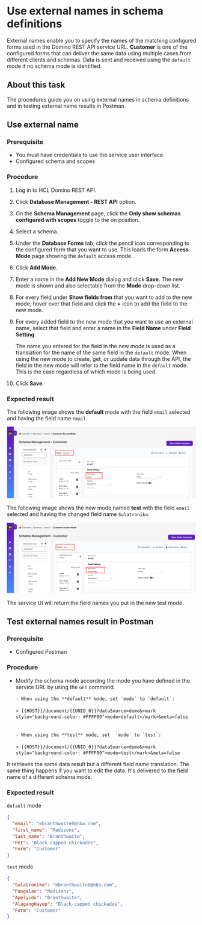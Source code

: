 # Use external names in schema definitions

External names enable you to specify the names of the matching configured forms used in the Domino REST API service URL. **Customer** is one of the configured forms that can deliver the same data using multiple cases from different clients and schemas. Data is sent and received using the `default` mode if no schema mode is identified.

## About this task

The procedures guide you on using external names in schema definitions and in testing external name results in Postman.

## Use external name

### Prerequisite

- You must have credentials to use the service user interface.
- Configured schema and scopes

### Procedure

1. Log in to HCL Domino REST API.
2. Click **Database Management - REST API** option.
3. On the **Schema Management** page, click the **Only show schemas configured with scopes** toggle to the on position. 
4. Select a schema.
5. Under the **Database Forms** tab, click the pencil icon corresponding to the configured form that you want to use. This loads the form **Access Mode** page showing the `default` access mode.
6. Click **Add Mode**. 
7. Enter a name in the **Add New Mode** dialog and click **Save**. The new mode is shown and also selectable from the **Mode** drop-down list. 
8. For every field under **Show fields from** that you want to add to the new mode, hover over that field and click the **+** icon to add the field to the new mode.
9. For every added field to the new mode that you want to use an external name, select that field and enter a name in the **Field Name** under **Field Setting**. 

      The name you entered for the field in the new mode is used as a translation for the name of the same field in the `default` mode. When using the new mode to create, get, or update data through the API, the field in the new mode will refer to the field name in the `default` mode. This is the case regardless of which mode is being used.

10. Click **Save**. 


<!--7. Enter the new mode name (i.e. test) and click **_Save_**. The new mode will be available. The customer fields can be seen in the left pane.

      The new mode will be added on the schema **Mode** dropdown menu. Click the dropdown menu to see the schema modes.

8. Hover over the available field name and click "+" to add the field to your newly created mode.

      This customer field on the left pane came from the schema **default** mode. You can include these fields in your newly created mode. You can modify the field name from the schema **default** mode and use it as your field name in the new mode.

9. The field name added is available on the right pane. Modify the name displayed in the `Field Name` field (i.e., email, `field name`= Sulatroniko).

      
      The field name you change will be used as the translation for the **default** field name on the mode you created. When using this new schema mode to create, get, or update data through API, this field will refer to the default customer field name. This is the case regardless of which mode is being used.

10. Click **Save**. You can add more fields to your new mode using the fields in the **default** mode.-->

### Expected result

The following image shows the **default** mode with the field `email` selected and having the field name `email`. 

![Default External Name](../../assets/images/SchemaExternalname1.png)

The following image shows the new mode named **test** with the field `email` selected and having the changed field name `Sulatroniko`.

![test External Name](../../assets/images/SchemaExternalname2.png)

The service UI will return the field names you put in the new test mode.

## Test external names result in Postman

### Prerequisite

- Configured Postman

### Procedure

- Modify the schema mode according the mode you have defined in the service URL by using the `GET` command.

      - When using the **default** mode, set `mode` to `default`:

      > {{HOST}}/document/{{UNID_0}}?dataSource=demo&<mark style="background-color: #FFFF00">mode=default</mark>&meta=false
            

      - When using the **test** mode, set  `mode` to `test`:

      > {{HOST}}/document/{{UNID_0}}?dataSource=demo&<mark style="background-color: #FFFF00">mode=test</mark>&meta=false

It retrieves the same data result but a different field name translation. The same thing happens if you want to edit the data. It's delivered to the field name of a different schema mode.

### Expected result

`default` mode

```json
{
  "email": "mbranthwaite0@nba.com",
  "first_name": "Madisons",
  "last_name": "Branthwaite",
  "Pet": "Black-capped chickadee",
  "Form": "Customer"
}
```

`test` mode

```json
{
  "Sulatroniko": "mbranthwaite0@nba.com",
  "Pangalan": "Madisons",
  "Apelyido": "Branthwaite",
  "AlagangHayop": "Black-capped chickadee",
  "Form": "Customer"
}
```
